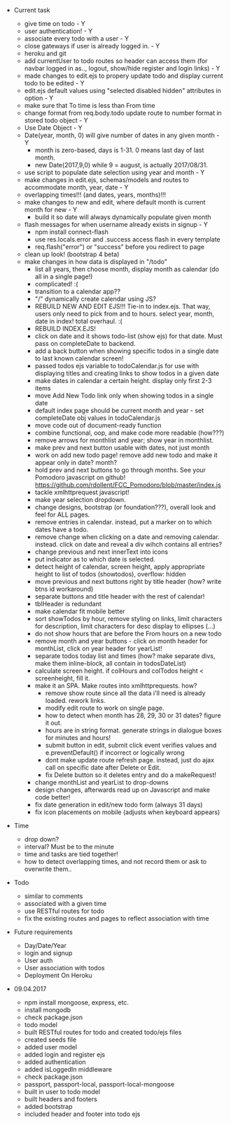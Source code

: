 - Current task
    - give time on todo - Y
    - user authentication! - Y
    - associate every todo with a user - Y
    - close gateways if user is already logged in. - Y
    - heroku and git
    - add currentUser to todo routes so header can access them (for navbar logged in as.., logout, show/hide register and login links) - Y
    - made changes to edit.ejs to propery update todo and display current todo to be edited - Y
    - edit.ejs default values using "selected disabled hidden" attributes in option - Y
    - make sure that To time is less than From time
    - change format from req.body.todo update route to number format in stored todo object - Y
    - Use Date Object - Y
    - Date(year, month, 0) will give number of dates in any given month - Y
        - month is zero-based, days is 1-31. 0 means last day of last month.
        - new Date(2017,9,0) while 9 = august, is actually 2017/08/31.
    - use script to populate date selection using year and month - Y
    - make changes in edit.ejs, schemas/models and routes to accommodate month, year, date - Y
    - overlapping times!!! (and dates, years, months)!!!
    - make changes to new and edit, where default month is current month for new - Y
        - build it so date will always dynamically populate given month
    - flash messages for when username already exists in signup - Y
        - npm install connect-flash
        - use res.locals.error and .success access flash in every template
        - req.flash("error") or "success" before you redirect to page
    - clean up look! (bootstrap 4 beta)
    - make changes in how data is displayed in "/todo"
        - list all years, then choose month, display month as calendar (do all in a single page!)
        - complicated! :(
        - transition to a calendar app??
        - "/" dynamically create calendar using JS?
        - REBUILD NEW AND EDIT EJS!!! Tie-in to index.ejs. That way, users only need to pick from and to hours. select year, month, date in index! total overhaul. :(
        - REBUILD INDEX.EJS!
        - click on date and it shows todo-list (show ejs) for that date. Must pass on completeDate to backend.
        - add a back button when showing specific todos in a single date to last known calendar screen!
        - passed todos ejs variable to todoCalendar.js for use with displaying titles and creating links to show todos in a given date
        - make dates in calendar a certain height. display only first 2-3 items
        - move Add New Todo link only when showing todos in a single date
        - default index page should be current month and year - set completeDate obj values in todoCalendar.js
        - move code out of document-ready function
        - combine functional, oop, and make code more readable (how???)
        - remove arrows for monthlist and year; show year in monthlist.
        - make prev and next button usable with dates, not just month
        - work on add new todo page! remove add new todo and make it appear only in date? month?
        - hold prev and next buttons to go through months. See your Pomodoro javascript on github! https://github.com/rdollent/FCC_Pomodoro/blob/master/index.js
        - tackle xmlhttprequest javascript!
        - make year selection dropdown.
        - change designs, bootstrap (or foundation???), overall look and feel for ALL pages.
        - remove entries in calendar. instead, put a marker on to which dates have a todo.
        - remove change when clicking on a date and removing calendar. instead. click on date and reveal a div wihch contains all entries?
        - change previous and next innerText into icons
        - put indicator as to which date is selected.
        - detect height of calendar, screen height, apply appropriate height to list of todos (showtodos), overflow: hidden
        - move previous and next buttons right by title header (how? write btns id workaround)
        - separate buttons and title header with the rest of calendar!
        - tblHeader is redundant
        - make calendar fit mobile better
        - sort showTodos by hour, remove styling on links, limit characters for description, limit characters for desc display to ellipses (...)
        - do not show hours that are before the From hours on a new todo
        - remove month and year buttons - click on month header for monthList, click on year header for yearList!
        - separate todos today list and times (how? make separate divs, make them inline-block, all contain in todosDateList)
        - calculate screen height. if colHours and colTodos height < screenheight, fill it.
        - make it an SPA. Make routes into xmlhttprequests. how?
            - remove show route since all the data i'll need is already loaded. rework links.
            - modify edit route to work on single page.
            - how to detect when month has 28, 29, 30 or 31 dates? figure it out.
            - hours are in string format. generate strings in dialogue boxes for minutes and hours!
            - submit button in edit, submit click event verifies values and e.preventDefault() if incorrect or logically wrong
            - dont make update route refresh page. instead, just do ajax call on specific date after Delete or Edit.
            - fix Delete button so it deletes entry and do a makeRequest!
        - change monthList and yearList to drop-downs
        - design changes, afterwards read up on Javascript and make code better!
        - fix date generation in edit/new todo form (always 31 days)
        - fix icon placements on mobile (adjusts when keyboard appears)
- Time
    - drop down?
    - interval? Must be to the minute
    - time and tasks are tied together!
    - how to detect overlapping times, and not record them or ask to overwrite them..
- Todo
    - similar to comments
    - associated with a given time
    - use RESTful routes for todo
    - fix the existing routes and pages to reflect association with time

- Future requirements
    - Day/Date/Year
    - login and signup
    - User auth
    - User association with todos
    - Deployment On Heroku


- 09.04.2017
    - npm install mongoose, express, etc.
    - install mongodb
    - check package.json
    - todo model
    - built RESTful routes for todo and created todo/ejs files
    - created seeds file
    - added user model
    - added login and register ejs
    - added authentication
    - added isLoggedIn middleware
    - check package.json
    - passport, passport-local, passport-local-mongoose
    - built in user to todo model
    - built headers and footers
    - added bootstrap
    - included header and footer into todo ejs

    
    
    